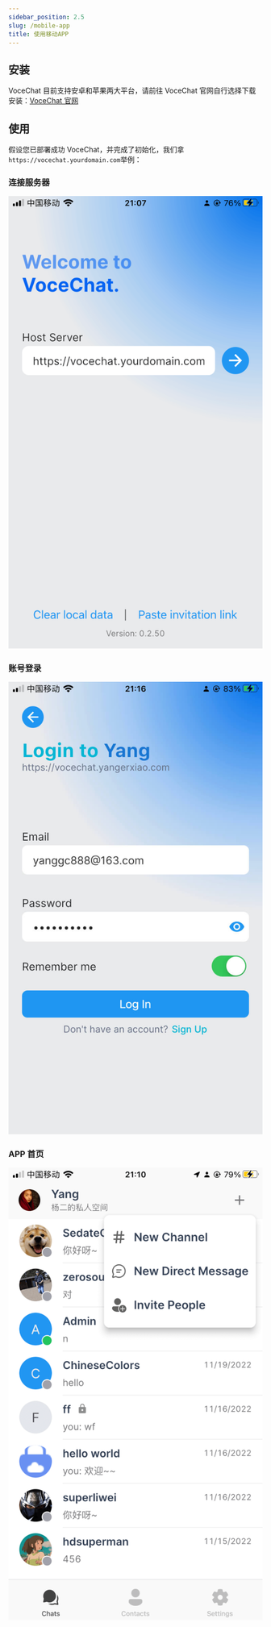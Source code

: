 ```yaml
---
sidebar_position: 2.5
slug: /mobile-app
title: 使用移动APP
---
```


## 安装

VoceChat 目前支持安卓和苹果两大平台，请前往 VoceChat 官网自行选择下载安装：[VoceChat 官网](https://voce.chat/#download)

## 使用

假设您已部署成功 VoceChat，并完成了初始化，我们拿 `https://vocechat.yourdomain.com`举例：

### 连接服务器

![连接自部署服务器](image/app.connect.png)

### 账号登录

![账号登录](image/app.login.jpg)

### APP 首页

![APP首页](image/app.home.png)
